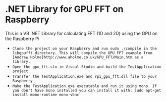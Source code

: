 # .NET Library for GPU FFT on Raspberry
This is a VB .NET Library for calculating FFT (1D and 2D) using the GPU on the Raspberry Pi
* `Clone the project on your Raspberry and run sudo ./compile in the libgpufft directory. This will compile the GPU FFT example from [Andrew Holme]http://www.aholme.co.uk/GPU_FFT/Main.htm as a library.`
* `Open the gpu_fft.sln in Visual Studio and build the TestApplication project`
* `Transfer the TestApplication.exe and rpi_gpu_fft.dll file to your Raspberry`
* `Make the TestApplication.exe executable and run it using mono. If you don't have mono installed you can install it with: sudo apt-get install mono-runtime mono-vbnc`
